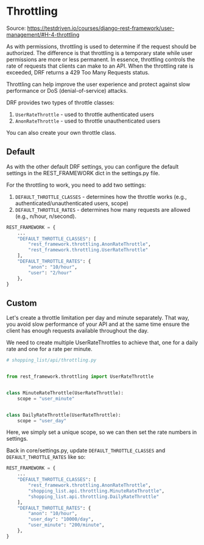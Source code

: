 # Throttling

Source: https://testdriven.io/courses/django-rest-framework/user-management/#H-4-throttling

As with permissions, throttling is used to determine if the request should be authorized. The difference is that throttling is a temporary state while user permissions are more or less permanent. In essence, throttling controls the rate of requests that clients can make to an API. When the throttling rate is exceeded, DRF returns a 429 Too Many Requests status.

Throttling can help improve the user experience and protect against slow performance or DoS (denial-of-service) attacks.

DRF provides two types of throttle classes:
1. `UserRateThrottle` - used to throttle authenticated users
2. `AnonRateThrottle` - used to throttle unauthenticated users

You can also create your own throttle class.

## Default

As with the other default DRF settings, you can configure the default settings in the REST_FRAMEWORK dict in the settings.py file.

For the throttling to work, you need to add two settings:

1. `DEFAULT_THROTTLE_CLASSES` - determines how the throttle works (e.g., authenticated/unauthenticated users, scope)
2. `DEFAULT_THROTTLE_RATES` - determines how many requests are allowed (e.g., n/hour, n/second).

```python
REST_FRAMEWORK = {
    ...
    "DEFAULT_THROTTLE_CLASSES": [
        "rest_framework.throttling.AnonRateThrottle",
        "rest_framework.throttling.UserRateThrottle"
    ],
    "DEFAULT_THROTTLE_RATES": {
        "anon": "10/hour",
        "user": "2/hour"
    },
}
```

## Custom

Let's create a throttle limitation per day and minute separately. That way, you avoid slow performance of your API and at the same time ensure the client has enough requests available throughout the day.

We need to create multiple UserRateThrottles to achieve that, one for a daily rate and one for a rate per minute.

```python
# shopping_list/api/throttling.py


from rest_framework.throttling import UserRateThrottle


class MinuteRateThrottle(UserRateThrottle):
    scope = "user_minute"


class DailyRateThrottle(UserRateThrottle):
    scope = "user_day"
```

Here, we simply set a unique scope, so we can then set the rate numbers in settings.

Back in core/settings.py, update `DEFAULT_THROTTLE_CLASSES` and `DEFAULT_THROTTLE_RATES` like so:

```python
REST_FRAMEWORK = {
    ...
    "DEFAULT_THROTTLE_CLASSES": [
        "rest_framework.throttling.AnonRateThrottle",
        "shopping_list.api.throttling.MinuteRateThrottle",
        "shopping_list.api.throttling.DailyRateThrottle"
    ],
    "DEFAULT_THROTTLE_RATES": {
        "anon": "10/hour",
        "user_day": "10000/day",
        "user_minute": "200/minute",
    },
}
```